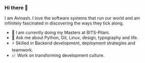 ### Hi there 👋

I am Avinash. I love the software systems that run our world and am infinitely fascinated in discovering the ways they tick along.

- 🔭 I am currently doing my Masters at BITS-Pilani.
- 💬 Ask me about Python, Git, Linux, design, typography and life.
- ⚡ Skilled in Backend development, deployment strategies and teamwork.
- 📈 Work on transforming development culture.

